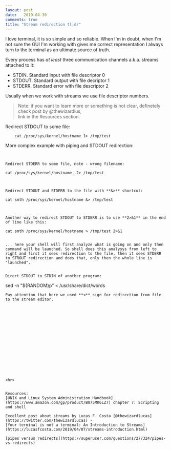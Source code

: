 ```yaml
---
layout: post
date:   2019-04-30
comments: true
title: "Stream redirection tl;dr"
---
```


I love terminal, it is so simple and so reliable. When I'm in doubt, when I'm not sure the GUI I'm working with gives me correct representation I always turn to the terminal as an ultimate source of truth.  

Every process has *at least* three communication channels a.k.a. streams attached to it:
- STDIN. Standard input with file descriptor 0
- STDOUT. Standard output with file decriptor 1
- STDERR. Standard error with file descriptor 2

Usually when we work with streams we use file descriptor numbers. 

> Note: if you want to learn more or something is not clear, definetely check post by @thewizardlus,   
link in the Resources section.

Redirect STDOUT to some file:  
```
    cat /proc/sys/kernel/hostname 1> /tmp/test
```

More complex example with piping and STDOUT redirection:  
```


Redirect STDERR to some file, note - wrong filename:  
```
    cat /proc/sys/kernel/hostname_ 2> /tmp/test
```


Redirect STDOUT and STDERR to the file with **&>** shortcut:   
```
    cat smth /proc/sys/kernel/hostname &> /tmp/test
```


Another way to redirect STDOUT to STDERR is to use **2>&1** in the end of line like this:   
```
    cat smth /proc/sys/kernel/hostname > /tmp/test 2>&1
```

... here your shell will first analyze what is going on and only then command will be launched. So shell does this analysys from left to right and first it sees redirection to the file, then it sees STDERR to STROUT redirection and does that, only then the whole line is "launched".  


Direct STDOUT to STDIN of another program:   
```
sed -n "${RANDOM}p" < /usr/share/dict/words
```
Pay attention that here we used **<** sign for redirection from file to the stream editor.  

















<hr>


Resources:  
[UNIX and Linux System Administration Handbook](https://www.amazon.com/gp/product/B075MK6LZ7) chapter 7: Scripting and shell

Excellent post about streams by Lucas F. Costa [@thewizardlucas](https://twitter.com/thewizardlucas) - 
[Your terminal is not a terminal: An Introduction to Streams](https://lucasfcosta.com/2019/04/07/streams-introduction.html)  

[pipes versus redirects](https://superuser.com/questions/277324/pipes-vs-redirects)
